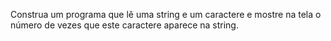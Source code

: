 Construa um programa que lê uma string e um caractere e mostre na tela o número de vezes
que este caractere aparece na string.
